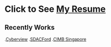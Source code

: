 # Click to See [My Resume](https://alimurtaza.netlify.com)
## Recently Works
.[Cyberview](http://cyberview.com.my/)
.[SDACFord](https://www.sdacford.com.my/)
.[CIMB Singapore](https://www.cimbbank.com.sg/en/personal/index.html)


